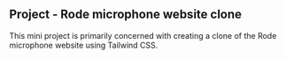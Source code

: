 ## Project - Rode microphone website clone 

This mini project is primarily concerned with creating a clone of the Rode microphone website using Tailwind CSS.


